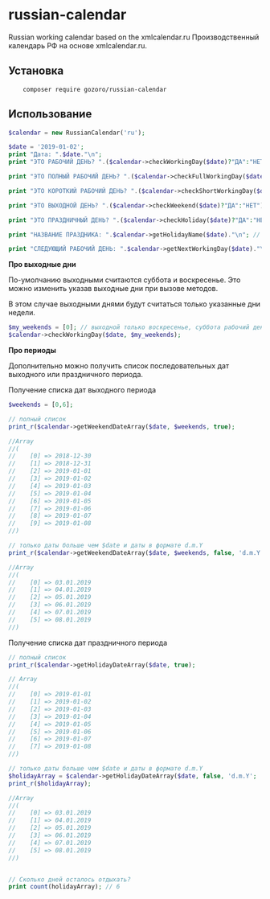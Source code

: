 # russian-calendar

Russian working calendar based on the xmlcalendar.ru
Производственный календарь РФ на основе xmlcalendar.ru.








Установка
------------
```code
	composer require gozoro/russian-calendar
```

Использование
-----
```php
$calendar = new RussianCalendar('ru');

$date = '2019-01-02';
print "Дата: ".$date."\n";
print "ЭТО РАБОЧИЙ ДЕНЬ? ".($calendar->checkWorkingDay($date)?"ДА":"НЕТ")."\n"; // НЕТ

print "ЭТО ПОЛНЫЙ РАБОЧИЙ ДЕНЬ? ".($calendar->checkFullWorkingDay($date)?"ДА":"НЕТ")."\n"; // НЕТ

print "ЭТО КОРОТКИЙ РАБОЧИЙ ДЕНЬ? ".($calendar->checkShortWorkingDay($date)?"ДА":"НЕТ")."\n"; // НЕТ

print "ЭТО ВЫХОДНОЙ ДЕНЬ? ".($calendar->checkWeekend($date)?"ДА":"НЕТ")."\n"; // ДА

print "ЭТО ПРАЗДНИЧНЫЙ ДЕНЬ? ".($calendar->checkHoliday($date)?"ДА":"НЕТ")."\n"; // ДА

print "НАЗВАНИЕ ПРАЗДНИКА: ".$calendar->getHolidayName($date)."\n"; // Новогодние каникулы (в ред. Федерального закона от 23.04.2012 № 35-ФЗ)

print "СЛЕДУЮЩИЙ РАБОЧИЙ ДЕНЬ: ".$calendar->getNextWorkingDay($date)."\n"; // 2019-01-09
```


**Про выходные дни**

По-умолчанию выходными считаются суббота и воскресенье.
Это можно изменить указав выходные дни при вызове методов.

В этом случае выходными днями будут считаться только указанные дни недели.
```php
$my_weekends = [0]; // выходной только воскресенье, суббота рабочий день
$calendar->checkWorkingDay($date, $my_weekends);
```


**Про периоды**

Дополнительно можно получить список последовательных дат выходного или праздничного периода.


Получение списка дат выходного периода
```php
$weekends = [0,6];

// полный список
print_r($calendar->getWeekendDateArray($date, $weekends, true);

//Array
//(
//    [0] => 2018-12-30
//    [1] => 2018-12-31
//    [2] => 2019-01-01
//    [3] => 2019-01-02
//    [4] => 2019-01-03
//    [5] => 2019-01-04
//    [6] => 2019-01-05
//    [7] => 2019-01-06
//    [8] => 2019-01-07
//    [9] => 2019-01-08
//)

// только даты больше чем $date и даты в формате d.m.Y
print_r($calendar->getWeekendDateArray($date, $weekends, false, 'd.m.Y');

//Array
//(
//    [0] => 03.01.2019
//    [1] => 04.01.2019
//    [2] => 05.01.2019
//    [3] => 06.01.2019
//    [4] => 07.01.2019
//    [5] => 08.01.2019
//)
```


Получение списка дат праздничного периода
```php
// полный список
print_r($calendar->getHolidayDateArray($date, true);

// Array
//(
//    [0] => 2019-01-01
//    [1] => 2019-01-02
//    [2] => 2019-01-03
//    [3] => 2019-01-04
//    [4] => 2019-01-05
//    [5] => 2019-01-06
//    [6] => 2019-01-07
//    [7] => 2019-01-08
//)

// только даты больше чем $date и даты в формате d.m.Y
$holidayArray = $calendar->getHolidayDateArray($date, false, 'd.m.Y';
print_r($holidayArray);

//Array
//(
//    [0] => 03.01.2019
//    [1] => 04.01.2019
//    [2] => 05.01.2019
//    [3] => 06.01.2019
//    [4] => 07.01.2019
//    [5] => 08.01.2019
//)


// Сколько дней осталось отдыхать?
print count(holidayArray); // 6
```







